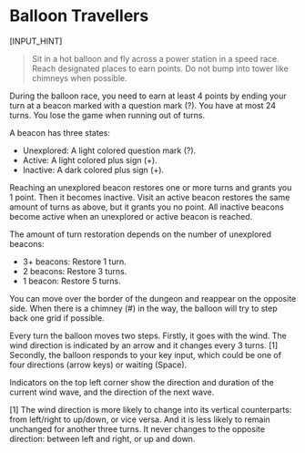 # Balloon Travellers

[INPUT_HINT]

> Sit in a hot balloon and fly across a power station in a speed race. Reach designated places to earn points. Do not bump into tower like chimneys when possible.

During the balloon race, you need to earn at least 4 points by ending your turn at a beacon marked with a question mark (?). You have at most 24 turns. You lose the game when running out of turns.

A beacon has three states:

* Unexplored: A light colored question mark (?).
* Active: A light colored plus sign (+).
* Inactive: A dark colored plus sign (+).

Reaching an unexplored beacon restores one or more turns and grants you 1 point. Then it becomes inactive. Visit an active beacon restores the same amount of turns as above, but it grants you no point. All inactive beacons become active when an unexplored or active beacon is reached.

The amount of turn restoration depends on the number of unexplored beacons:

* 3+ beacons: Restore 1 turn.
* 2 beacons: Restore 3 turns.
* 1 beacon: Restore 5 turns.

You can move over the border of the dungeon and reappear on the opposite side. When there is a chimney (#) in the way, the balloon will try to step back one grid if possible.

Every turn the balloon moves two steps. Firstly, it goes with the wind. The wind direction is indicated by an arrow and it changes every 3 turns. [1] Secondly, the balloon responds to your key input, which could be one of four directions (arrow keys) or waiting (Space).

Indicators on the top left corner show the direction and duration of the current wind wave, and the direction of the next wave.

[1] The wind direction is more likely to change into its vertical counterparts: from left/right to up/down, or vice versa. And it is less likely to remain unchanged for another three turns. It never changes to the opposite direction: between left and right, or up and down.
